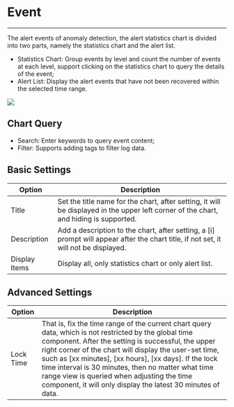 # Event
---

The alert events of anomaly detection, the alert statistics chart is divided into two parts, namely the statistics chart and the alert list.

- Statistics Chart: Group events by level and count the number of events at each level, support clicking on the statistics chart to query the details of the event;
- Alert List: Display the alert events that have not been recovered within the selected time range.

![](../img/warning.png)

## Chart Query

- Search: Enter keywords to query event content;
- Filter: Supports adding tags to filter log data.

## Basic Settings

| Option | Description |
| --- | --- |
| Title | Set the title name for the chart, after setting, it will be displayed in the upper left corner of the chart, and hiding is supported. |
| Description | Add a description to the chart, after setting, a [i] prompt will appear after the chart title, if not set, it will not be displayed. |
| Display Items | Display all, only statistics chart or only alert list. |

## Advanced Settings

| Option | Description |
| --- | --- |
| Lock Time | That is, fix the time range of the current chart query data, which is not restricted by the global time component. After the setting is successful, the upper right corner of the chart will display the user-set time, such as [xx minutes], [xx hours], [xx days]. If the lock time interval is 30 minutes, then no matter what time range view is queried when adjusting the time component, it will only display the latest 30 minutes of data. |

